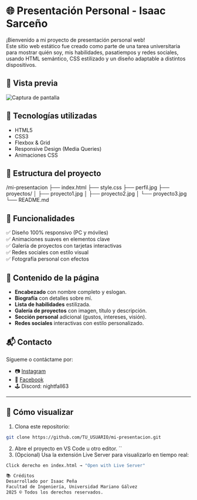# 🌐 Presentación Personal - Isaac Sarceño

¡Bienvenido a mi proyecto de presentación personal web!  
Este sitio web estático fue creado como parte de una tarea universitaria para mostrar quién soy, mis habilidades, pasatiempos y redes sociales, usando HTML semántico, CSS estilizado y un diseño adaptable a distintos dispositivos.

## 📸 Vista previa

![Captura de pantalla](recursos/preview.png)

## 🧠 Tecnologías utilizadas

- HTML5
- CSS3
- Flexbox & Grid
- Responsive Design (Media Queries)
- Animaciones CSS

## 📝 Estructura del proyecto
/mi-presentacion
├── index.html
├── style.css
├── perfil.jpg
├── proyectos/
│ ├── proyecto1.jpg
│ ├── proyecto2.jpg
│ └── proyecto3.jpg
└── README.md

## 🚀 Funcionalidades

✅ Diseño 100% responsivo (PC y móviles)  
✅ Animaciones suaves en elementos clave  
✅ Galería de proyectos con tarjetas interactivas  
✅ Redes sociales con estilo visual  
✅ Fotografía personal con efectos  

## 🧾 Contenido de la página

- **Encabezado** con nombre completo y eslogan.
- **Biografía** con detalles sobre mí.
- **Lista de habilidades** estilizada.
- **Galería de proyectos** con imagen, título y descripción.
- **Sección personal** adicional (gustos, intereses, visión).
- **Redes sociales** interactivas con estilo personalizado.

## 📬 Contacto

Sígueme o contáctame por:
- 📷 [Instagram](https://instagram.com/isaacsf_22)
- 💬 [Facebook](https://facebook.com/IsaacSarceño)
- 🕹️ Discord: nightfall63

---

## 📌 Cómo visualizar

1. Clona este repositorio:
```bash
git clone https://github.com/TU_USUARIO/mi-presentacion.git
```
2. Abre el proyecto en VS Code u otro editor.
``
3. (Opcional) Usa la extensión Live Server para visualizarlo en tiempo real:
```bash 
Click derecho en index.html → "Open with Live Server"

📚 Créditos
Desarrollado por Isaac Peña
Facultad de Ingeniería, Universidad Mariano Gálvez
2025 © Todos los derechos reservados.
